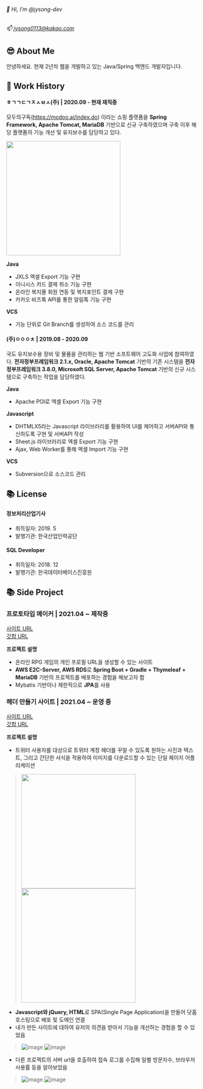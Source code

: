 ###### 👋 Hi, I’m @jysong-dev
###### 📫 jysong0113@kakao.com

## 😎 About Me
안녕하세요. 현재 2년차 웹을 개발하고 있는 Java/Spring 백엔드 개발자입니다.

## 💼 Work History
#### ㅎㄱㄱㄷㄱㅈㅅㅂㅅ(주) | 2020.09 - 현재 재직중

모두의구독(https://modoo.ai/index.do) 이라는 쇼핑 플랫폼을 <strong>Spring Framework, Apache Tomcat, MariaDB</strong> 기반으로 신규 구축하였으며 구축 이후 해당 플랫폼의 기능 개선 및 유지보수를 담당하고 있다.

<img src="https://user-images.githubusercontent.com/71686630/125568526-e13295c5-59aa-48ce-9ecd-ba2b03cd2493.png" href="https://user-images.githubusercontent.com/71686630/125568526-e13295c5-59aa-48ce-9ecd-ba2b03cd2493.png" target="_blank" width="300px">

**Java**

- JXLS 엑셀 Export 기능 구현
- 이니시스 카드 결제 취소 기능 구현
- 온라인 복지몰 회원 연동 및 복지포인트 결제 구현
- 카카오 비즈톡 API를 통한 알림톡 기능 구현

**VCS**

- 기능 단위로 Git Branch를 생성하여 소스 코드를 관리

#### (주)ㅇㅇㅇㅊ | 2019.08 - 2020.09

국도 유지보수용 장비 및 물품을 관리하는 웹 기반 소프트웨어 고도화 사업에 참여하였다. <strong>전자정부프레임워크 2.1.x, Oracle, Apache Tomcat</strong> 기반의 기존 시스템을 <strong>전자정부프레임워크 3.8.0, Microsoft SQL Server, Apache Tomcat</strong> 기반의 신규 시스템으로 구축하는 작업을 담당하였다.

**Java**

- Apache POI로 엑셀 Export 기능 구현

**Javascript**

- DHTMLX5라는 Javascript 라이브러리를 활용하여 UI를 제어하고 서버API와 통신하도록 구현 및 서버API 작성
- Sheet.js 라이브러리로 엑셀 Export 기능 구현
- Ajax, Web Worker를 통해 엑셀 Import 기능 구현

**VCS**

- Subversion으로 소스코드 관리

## 📚 License

#### 정보처리산업기사

- 취득일자: 2019. 5
- 발행기관: 한국산업인력공단

#### SQL Developer

- 취득일자: 2018. 12
- 발행기관: 한국데이터베이스진흥원

## 📚 Side Project

### 프로토타입 메이커 | 2021.04 ~ 제작중

[사이트 URL](http://ec2-3-36-220-229.ap-northeast-2.compute.amazonaws.com:8083/proto_test)  
[깃헙 URL](https://github.com/jysong-dev/public.boot.gradle.thymeleaf)

**프로젝트 설명**

- 온라인 RPG 게임의 개인 프로필 URL을 생성할 수 있는 사이트
- **AWS E2C-Server, AWS RDS**로 **Spring Boot + Gradle + Thymeleaf + MariaDB** 기반의 프로젝트를 배포하는 경험을 해보고자 함
- Mybatis 기반이나 제한적으로 **JPA**를 사용

### 헤더 만들기 사이트 | 2021.04 ~ 운영 중

[사이트 URL](http://header-maker.com)  
[깃헙 URL](https://github.com/jysong-dev/header-maker)

**프로젝트 설명**

- 트위터 사용자를 대상으로 트위터 계정 헤더를 꾸밀 수 있도록 원하는 사진과 텍스트, 그리고 간단한 서식을 적용하여 이미지를 다운로드할 수 있는 단일 페이지 어플리케이션
> <img src="https://user-images.githubusercontent.com/71686630/125559580-c287f9a9-7d4c-4bbd-aa99-3b2340368c24.jpg" width="300px">
> <img src="https://user-images.githubusercontent.com/71686630/125559589-c63ee6f6-f8f5-4f0e-a06d-5ff693f10336.png" width="300px">
- **Javascript와 jQuery, HTML**로 SPA(Single Page Application)을 만들어 닷홈 호스팅으로 배포 및 도메인 연결
- 내가 만든 사이트에 대하여 유저의 의견을 받아서 기능을 개선하는 경험을 할 수 있었음
> ![image](https://user-images.githubusercontent.com/71686630/125559416-091b5162-5973-45ba-949a-7f513693bcd5.png)
> ![image](https://user-images.githubusercontent.com/71686630/125559458-d98d9006-6763-4caf-8f9b-eb0f6a289785.png)
- 다른 프로젝트의 서버 url을 호출하여 접속 로그를 수집해 일별 방문자수, 브라우저 사용률 등을 알아보았음
> ![image](https://user-images.githubusercontent.com/71686630/125559230-af1bfb0a-a169-473c-be8e-ab9eb0bf8d87.png)
> ![image](https://user-images.githubusercontent.com/71686630/125559278-e2e5106f-6e8f-4270-984c-16240da33b4a.png)



